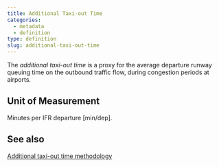 ```yaml
---
title: Additional Taxi-out Time
categories:
  - metadata
  - definition
type: definition
slug: additional-taxi-out-time
---
```


The *additional taxi-out time* is a proxy for the average departure runway queuing
time on the outbound traffic flow, during congestion periods at airports.

## Unit of Measurement
Minutes per IFR departure [min/dep].

## See also

[Additional taxi-out time methodology](/methodology/unimpeded_taxi-out_time/)
